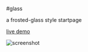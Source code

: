 #glass

a frosted-glass style startpage

[live demo](https://chadolbaegi.github.io/glass/)

![screenshot](https://raw.githubusercontent.com/chadolbaegi/glass/master/ss.png) 
